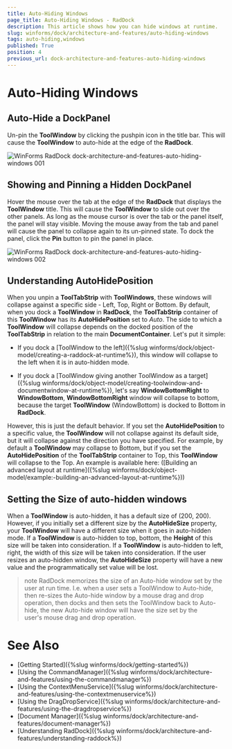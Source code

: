 ```yaml
---
title: Auto-Hiding Windows
page_title: Auto-Hiding Windows - RadDock
description: This article shows how you can hide windows at runtime.
slug: winforms/dock/architecture-and-features/auto-hiding-windows
tags: auto-hiding,windows
published: True
position: 4
previous_url: dock-architecture-and-features-auto-hiding-windows
---
```


# Auto-Hiding Windows

## Auto-Hide a DockPanel

Un-pin the __ToolWindow__ by clicking the pushpin icon in the title bar. This will cause the __ToolWindow__ to auto-hide at the edge of the __RadDock__.

![WinForms RadDock dock-architecture-and-features-auto-hiding-windows 001](images/dock-architecture-and-features-auto-hiding-windows001.gif)

## Showing and Pinning a Hidden DockPanel

Hover the mouse over the tab at the edge of the __RadDock__ that displays the __ToolWindow__ title. This will cause the __ToolWindow__ to slide out over the other panels. As long as the mouse cursor is over the tab or the panel itself, the panel will stay visible. Moving the mouse away from the tab and panel will cause the panel to collapse again to its un-pinned state. To dock the panel, click the **Pin** button to pin the panel in place.

![WinForms RadDock dock-architecture-and-features-auto-hiding-windows 002](images/dock-architecture-and-features-auto-hiding-windows002.gif)
 
## Understanding AutoHidePosition

When you unpin a **ToolTabStrip** with **ToolWindows**, these windows will collapse against a specific side - Left, Top, Right or Bottom. By default, when you dock a **ToolWindow** in **RadDock**, the **ToolTabStrip** container of this **ToolWindow** has its __AutoHidePosition__ set to *Auto*. The side to which a **ToolWindow** will collapse depends on the docked position of the **ToolTabStrip** in relation to the main **DocumentContainer**. Let's put it simple:

* If you dock a [ToolWindow to the left]({%slug winforms/dock/object-model/creating-a-raddock-at-runtime%}), this window will collapse to the left when it is in auto-hidden mode. 
            

* If you dock a [ToolWindow giving another ToolWindow as a target]({%slug winforms/dock/object-model/creating-toolwindow-and-documentwindow-at-runtime%}), let's say **WindowBottomRight** to **WindowBottom**, **WindowBottomRight** window will collapse to bottom, because the target **ToolWindow** (WindowBottom) is docked to Bottom in __RadDock__.

However, this is just the default behavior. If you set the __AutoHidePosition__ to a specific value, the **ToolWindow** will not collapse against its default side, but it will collapse against the direction you have specified. For example, by default a **ToolWindow** may collapse to Bottom, but if you set the __AutoHidePosition__ of the **ToolTabStrip** container to Top, this **ToolWindow** will collapse to the Top. An example is available here: ([Building an advanced layout at runtime]({%slug winforms/dock/object-model/example:-building-an-advanced-layout-at-runtime%}))
 
## Setting the Size of auto-hidden windows

When a **ToolWindow** is auto-hidden, it has a default size of (200, 200). However, if you initially set a different size by the __AutoHideSize__ property, your **ToolWindow** will have a different size when it goes in auto-hidden mode. If a **ToolWindow** is auto-hidden to top, bottom, the **Height** of this size will be taken into consideration. If a **ToolWindow** is auto-hidden to left, right, the width of this size will be taken into consideration. If the user resizes an auto-hidden window, the __AutoHideSize__ property will have a new value and the programmatically set value will be lost. 
 
>note RadDock memorizes the size of an Auto-hide window set by the user at run time. I.e. when a user sets a ToolWindow to Auto-hide, then re-sizes the Auto-hide window by a mouse drag and drop operation, then docks and then sets the ToolWindow back to Auto-hide, the new Auto-hide window will have the size set by the user's mouse drag and drop operation.
>

# See Also

* [Getting Started]({%slug winforms/dock/getting-started%})
* [Using the CommandManager]({%slug winforms/dock/architecture-and-features/using-the-commandmanager%})     
* [Using the ContextMenuService]({%slug winforms/dock/architecture-and-features/using-the-contextmenuservice%})
* [Using the DragDropService]({%slug winforms/dock/architecture-and-features/using-the-dragdropservice%}) 
* [Document Manager]({%slug winforms/dock/architecture-and-features/document-manager%})   
* [Understanding RadDock]({%slug winforms/dock/architecture-and-features/understanding-raddock%})

